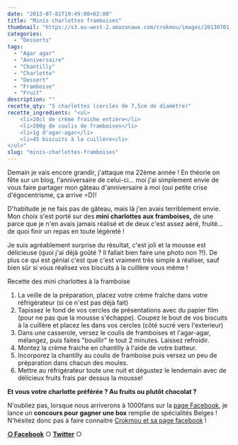 ```yaml
---
date: "2013-07-01T19:49:00+02:00"
title: "Minis charlottes framboises"
thumbnail: "https://s3.eu-west-2.amazonaws.com/crokmou/images/20130701_mini_charlotte_framboise_agar_agar_0006.jpg"
categories:
  - "Desserts"
tags:
  - "Agar agar"
  - "Anniversaire"
  - "Chantilly"
  - "Charlotte"
  - "Dessert"
  - "Framboise"
  - "Fruit"
description: ""
recette_qty: "5 charlottes (cercles de 7,5cm de diamètre)"
recette_ingredients: "<ul>
 	<li>20cl de crème fraiche entière</li>
 	<li>200g de coulis de framboises</li>
 	<li>1g d'agar-agar</li>
 	<li>45 biscuits à la cuillère</li>
</ul>"
slug: "minis-charlottes-framboises"
---
```


Demain je vais encore grandir, j'attaque ma 22ème année ! En théorie on fête sur un blog, l'anniversaire de celui-ci... moi j'ai simplement envie de vous faire partager mon gâteau d'anniversaire à moi (oui petite crise d'égocentrisme, ça arrive =D)!

D'habitude je ne fais pas de gâteau, mais là j'en avais terriblement envie. Mon choix s'est porté sur des **mini charlottes aux framboises,** de une parce que je n'en avais jamais réalisé et de deux c'est assez aéré, fruité... de quoi finir un repas en toute légèreté !

Je suis agréablement surprise du résultat, c'est joli et la mousse est délicieuse (quoi j'ai déjà goûté ? Il fallait bien faire une photo non ?!). De plus ce qui est génial c'est que c'est vraiment très simple à réaliser, sauf bien sûr si vous réalisez vos biscuits à la cuillère vous même !

Recette des mini charlottes à la framboise

1.  La veille de la préparation, placez votre crème fraîche dans votre réfrigérateur (si ce n'est pas déjà fait)
2.  Tapissez le fond de vos cercles de présentations avec du papier film (pour ne pas que la mousse s'échappe). Coupez le bout de vos biscuits à la cuillère et placez les dans vos cercles (côté sucré vers l'exterieur)
3.  Dans une casserole, versez le coulis de framboises et l'agar-agar, mélangez, puis faites "bouillir" le tout 2 minutes. Laissez refroidir.
4.  Montez la crème fraiche en chantilly à l'aide de votre batteur.
5.  Incorporez la chantilly au coulis de framboise puis versez un peu de préparation dans chacun des moules.
6.  Mettre au réfrigérateur toute une nuit et dégustez le lendemain avec de délicieux fruits frais par dessus la mousse!

**Et vous votre charlotte préférée ? Au fruits ou plutôt chocolat ?**

N'oubliez pas, lorsque nous arriverons à 1000fans sur la [page Facebook](https://www.facebook.com/pages/CroKMou/148093255259077), je lance un **concours pour gagner une box** remplie de spécialités Belges ! N'hésitez donc pas à faire connaitre [Crokmou et sa page facebook](https://www.facebook.com/pages/CroKMou/148093255259077) !

[**○<span style="font-size: xx-small; margin: 0px; outline: 0px; padding: 0px;"><span style="font-family: Arial, Helvetica, sans-serif; margin: 0px; outline: 0px; padding: 0px;"> </span></span>Facebook**](https://www.facebook.com/pages/CroKMou/148093255259077) ○ [**Twitter**](https://twitter.com/Crokmou) ○

 